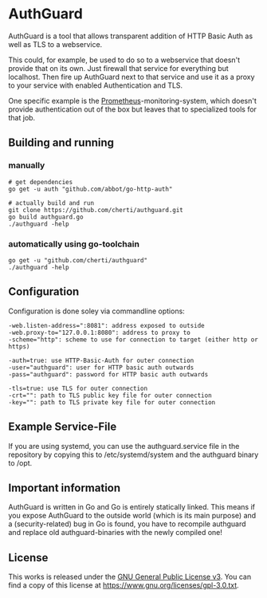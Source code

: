 # AuthGuard

AuthGuard is a tool that allows transparent addition of HTTP Basic Auth as well as TLS to a webservice.

This could, for example, be used to do so to a webservice that doesn't provide that on its own.
Just firewall that service for everything but localhost.
Then fire up AuthGuard next to that service and use it as a proxy to your service with enabled Authentication and TLS.

One specific example is the [Prometheus](https://www.prometheus.io)-monitoring-system, which doesn't provide authentication out of the box but leaves that to specialized tools for that job.


## Building and running

### manually

    # get dependencies
    go get -u auth "github.com/abbot/go-http-auth"
    
    # actually build and run
    git clone https://github.com/cherti/authguard.git
    go build authguard.go
    ./authguard -help


### automatically using go-toolchain

    go get -u "github.com/cherti/authguard"
    ./authguard -help


## Configuration

Configuration is done soley via commandline options:

    -web.listen-address=":8081": address exposed to outside
    -web.proxy-to="127.0.0.1:8080": address to proxy to
    -scheme="http": scheme to use for connection to target (either http or https)
  
    -auth=true: use HTTP-Basic-Auth for outer connection
    -user="authguard": user for HTTP basic auth outwards
    -pass="authguard": password for HTTP basic auth outwards
  
    -tls=true: use TLS for outer connection
    -crt="": path to TLS public key file for outer connection
    -key="": path to TLS private key file for outer connection


## Example Service-File

If you are using systemd, you can use the authguard.service file in the repository by copying this to /etc/systemd/system and the authguard binary to /opt.


## Important information

AuthGuard is written in Go and Go is entirely statically linked.
This means if you expose AuthGuard to the outside world (which is its main purpose) and a (security-related) bug in Go is found, you have to recompile authguard and replace old authguard-binaries with the newly compiled one!


## License

This works is released under the [GNU General Public License v3](https://www.gnu.org/licenses/gpl-3.0.txt). You can find a copy of this license at https://www.gnu.org/licenses/gpl-3.0.txt.
